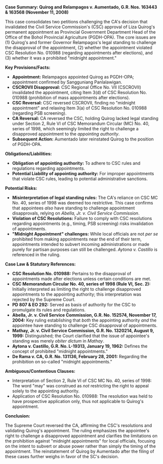 **Case Summary: Quirog and Relampagos v. Aumentado, G.R. Nos. 163443 & 163568 (November 11, 2008)**

This case consolidates two petitions challenging the CA's decision that invalidated the Civil Service Commission's (CSC) approval of Liza Quirog's permanent appointment as Provincial Government Department Head of the Office of the Bohol Provincial Agriculture (PGDH-OPA). The core issues are (1) Quirog's and former Governor Relampagos's legal standing to challenge the disapproval of the appointment, (2) whether the appointment violated CSC Resolution No. 010988 (regarding appointments after elections), and (3) whether it was a prohibited "midnight appointment."

**Key Provisions/Facts:**

*   **Appointment:** Relampagos appointed Quirog as PGDH-OPA; appointment confirmed by Sangguniang Panlalawigan.
*   **CSCROVII Disapproval:** CSC Regional Office No. VII (CSCROVII) invalidated the appointment, citing Item 3(d) of CSC Resolution No. 010988 (prohibition of mass appointments after elections).
*   **CSC Reversal:** CSC reversed CSCROVII, finding no "midnight appointment" and relaxing Item 3(a) of CSC Resolution No. 010988 (regarding PSB screening).
*   **CA Reversal:** CA reversed the CSC, holding Quirog lacked legal standing under Section 2, Rule VI of CSC Memorandum Circular (MC) No. 40, series of 1998, which seemingly limited the right to challenge a disapproved appointment to the *appointing authority*.
*   **Subsequent Action:** Aumentado later reinstated Quirog to the position of PGDH-OPA.

**Obligations/Liabilities:**

*   **Obligation of appointing authority:** To adhere to CSC rules and regulations regarding appointments.
*   **Potential Liability of appointing authority:** For improper appointments that violate CSC rules, leading to potential administrative sanctions.

**Potential Risks:**

*   **Misinterpretation of legal standing rules:** The CA's reliance on CSC MC No. 40, series of 1998 was deemed too restrictive. This case confirms that appointees *also* have standing to challenge appointment disapprovals, relying on *Abella, Jr. v. Civil Service Commission*.
*   **Violation of CSC Resolutions:** Failure to comply with CSC resolutions regarding appointments (e.g., timing, PSB screening) risks invalidation of appointments.
*   **"Midnight Appointment" challenges:** While local officials are not *per se* prohibited from making appointments near the end of their term, appointments intended to subvert incoming administrations or made purely for partisan purposes can still be challenged. *Aytona v. Castillo* is referenced in the ruling.

**Case Law & Statutory References:**

*   **CSC Resolution No. 010988:** Pertains to the disapproval of appointments made after elections unless certain conditions are met.
*   **CSC Memorandum Circular No. 40, series of 1998 (Rule VI, Sec. 2):** Initially interpreted as limiting the right to challenge disapproved appointments to the appointing authority; this interpretation was rejected by the Supreme Court.
*   **PD 807 & EO 292:** Served as basis of authority for the CSC to promulgate its rules and regulations.
*   **Abella, Jr. v. Civil Service Commission, G.R. No. 152574, November 17, 2004:** Key ruling establishing that *both* the appointing authority *and* the appointee have standing to challenge CSC disapproval of appointments.
*   **Mathay, Jr. v. Civil Service Commission, G.R. No. 1320214, August 9, 1999:** Distinguished; the Court clarified that the issue of appointee's standing was merely *obiter dictum* in *Mathay*.
*   **Aytona v. Castillo, G.R. No. L-19313, January 19, 1962:** Defines the concept of prohibited "midnight appointments."
*   **De Rama v. CA, G.R. No. 131136, February 28, 2001:** Regarding the prohibition on so-called "midnight appointments."

**Ambiguous/Contentious Clauses:**

*   Interpretation of Section 2, Rule VI of CSC MC No. 40, series of 1998: The word "may" was construed as *not* restricting the right to appeal solely to the appointing authority.
*   Application of CSC Resolution No. 010988: The resolution was held to have prospective application only, thus not applicable to Quirog's appointment.

**Conclusion:**

The Supreme Court reversed the CA, affirming the CSC's resolutions and validating Quirog's appointment. The ruling emphasizes the appointee's right to challenge a disapproved appointment and clarifies the limitations on the prohibition against "midnight appointments" for local officials, focusing on the intent to subvert or abuse power rather than simply the timing of the appointment. The reinstatement of Quirog by Aumentado after the filing of these cases further weighs in favor of the SC's decision.
